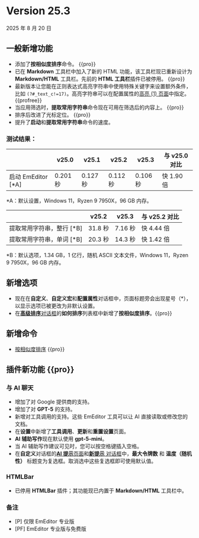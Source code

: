 # Version 25.3

2025 年 8 月 20 日

## 一般新增功能

- 添加了**按相似度排序**命令。 {{pro}}
- 已在 **Markdown** 工具栏中加入了新的 HTML 功能，该工具栏现已重新设计为 **Markdown/HTML** 工具栏。先前的 **HTML 工具栏**插件已被停用。 {{pro}}
- 最新版本让您能在正则表达式高亮字符串中使用特殊关键字来设置额外条件，比如 `(?#_text_c!=17)`。高亮字符串可以在配置属性的[高亮 (1) 页面](../dlg/properties/highlight1/index)中指定。 {{profree}}
- 当应用筛选时，**提取常用字符串**命令现在可用在筛选后的内容上。 {{pro}}
- 排序后改进了光标定位。 {{pro}}
- 提升了**启动**和**提取常用字符串**命令的速度。

### 测试结果：

|  | v25.0 | v25.1 | v25.2 | v25.3 | 与 v25.0 对比 |
| --- | --- | --- | --- | --- | --- |
| 启动 EmEditor \[\*A\] | 0.201 秒 | 0.127 秒 | 0.112 秒 | 0.106 秒 | 快 1.90 倍 |

\*A：默认设置，Windows 11，Ryzen 9 7950X，96 GB 内存。

|  | v25.2 | v25.3 | 与 v25.2 对比 |
| --- | --- | --- | --- |
| 提取常用字符串，整行 \[\*B\] | 31.8 秒 | 7.16 秒 | 快 4.44 倍 |
| 提取常用字符串，单词 \[\*B\] | 20.3 秒 | 14.3 秒 | 快 1.42 倍 |

\*B：默认选项，1.34 GB，1 亿行，随机 ASCII 文本文件，Windows 11，Ryzen 9 7950X，96 GB 内存。

## 新增选项

- 现在在**自定义**、**自定义宏**和**配置属性**对话框中，页面标题旁会出现星号（\*），以显示选项已被更改为非默认设置。
- 在[**高级排序**对话框](../dlg/sort_multi/index)的**如何排序**列表框中新增了**按相似度排序**。{{pro}}

## 新增命令

- [按相似度排序](../cmd/sort/sort_similarity) {{pro}}


## 插件新功能 {{pro}}

### 与 AI 聊天
- 增加了对 Google 提供商的支持。
- 增加了对 **GPT-5** 的支持。
- 新增对工具调用的支持。这些 EmEditor 工具可以让 AI 直接读取或修改您的文档。
- 在**设置**中新增了**工具调用**、**更新**和**重置设置**页面。
- **AI 辅助写作**现在默认使用 **gpt-5-mini**。
- 当 AI 辅助写作建议可见时，您可以按空格键插入空格。
- 在**自定义**对话框的[**AI 提示**页面](../dlg/customize/ai_list/index)和[**新提示** 对话框](../dlg/new_prompt/index)中，**最大令牌数** 和 **温度（随机性）** 标题变为复选框。取消选中这些复选框即可使用默认值。

### HTMLBar
- 已停用 **HTMLBar** 插件；其功能现已内置于 **Markdown/HTML** 工具栏中。

### 备注

- \[P\] 仅限 EmEditor 专业版
- \[PF\] EmEditor 专业版与免费版